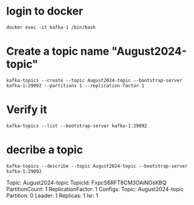 # login to docker
`docker exec -it kafka-1 /bin/bash`

# Create a topic name "August2024-topic"
`kafka-topics --create --topic August2024-topic --bootstrap-server kafka-1:29092 --partitions 1 --replication-factor 1`

# Verify it 
`kafka-topics --list --bootstrap-server kafka-1:29092`

# decribe a topic 
`kafka-topics --describe --topic August2024-topic --bootstrap-server kafka-1:29092`

Topic: August2024-topic	TopicId: FxpcS6RFT8CM3OAiNOsKBQ	PartitionCount: 1	ReplicationFactor: 1	Configs: 
Topic: August2024-topic	Partition: 0	Leader: 1	Replicas: 1	Isr: 1